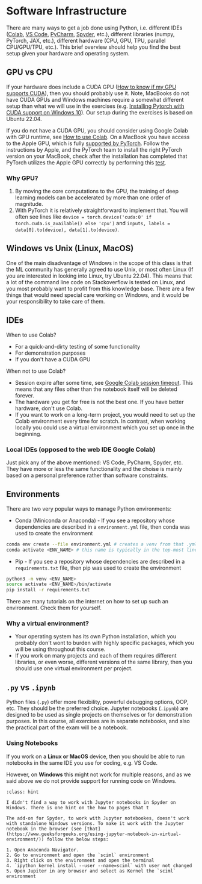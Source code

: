 # Software Infrastructure

There are many ways to get a job done using Python, i.e. different IDEs ([Colab](https://colab.research.google.com/), [VS Code](https://code.visualstudio.com/), [PyCharm](https://www.jetbrains.com/pycharm/), [Spyder](https://www.spyder-ide.org/), etc.), different libraries (numpy, PyTorch, JAX, etc.), different hardware (CPU, GPU, TPU, parallel CPU/GPU/TPU, etc.). This brief overview should help you find the best setup given your hardware and operating system.

## GPU vs CPU

If your hardware does include a CUDA GPU ([How to know if my GPU supports CUDA](https://askubuntu.com/questions/633176/how-to-know-if-my-gpu-supports-cuda)), then you should probably use it. Note, MacBooks do not have CUDA GPUs and Windows machines require a somewhat different setup than what we will use in the exercises (e.g. [Installing Pytorch with CUDA support on Windows 10](https://pub.towardsai.net/installing-pytorch-with-cuda-support-on-windows-10-a38b1134535e)). Our setup during the exercises is based on Ubuntu 22.04.

If you do not have a CUDA GPU, you should consider using Google Colab with GPU runtime, see [How to use Colab](https://web.eecs.umich.edu/~justincj/teaching/eecs442/WI2021/colab.html#:~:text=What%20is%20Colab%3F&text=It%20allows%20you%20to%20use,the%20session%20after%2012%20hours). On a MacBook you have access to the Apple GPU, which is fully [supported by PyTorch](https://developer.apple.com/metal/pytorch/). Follow the instructions by Apple, and the PyTorch team  to install the right PyTorch version on your MacBook, check after the installation has completed that PyTorch utilizes the Apple GPU correctly by performing this [test](https://pytorch.org/docs/master/notes/mps.html).

### Why GPU?

1. By moving the core computations to the GPU, the training of deep learning models can be accelerated by more than one order of magnitude.
2. With PyTorch it is relatively straightforward to implement that. You will often see lines like `device = torch.device('cuda:0' if torch.cuda.is_available() else 'cpu')` and `inputs, labels = data[0].to(device), data[1].to(device)`.

## Windows vs Unix (Linux, MacOS)

One of the main disadvantage of Windows in the scope of this class is that the ML community has generally agreed to use Unix, or most often Linux (If you are interested in looking into Linux, try Ubuntu 22.04). This means that a lot of the command line code on Stackoverflow is tested on Linux, and you most probably want to profit from this knowledge base. There are a few things that would need special care working on Windows, and it would be your responsibility to take care of them.

## IDEs

When to use Colab?

- For a quick-and-dirty testing of some functionality
- For demonstration purposes
- If you don't have a CUDA GPU

When not to use Colab?

- Session expire after some time, see [Google Colab session timeout](https://stackoverflow.com/questions/54057011/google-colab-session-timeout). This means that any files other than the notebook itself will be deleted forever.
- The hardware you get for free is not the best one. If you have better hardware, don't use Colab.
- If you want to work on a long-term project, you would need to set up the Colab environment every time for scratch. In contrast, when working locally you could use a virtual environment which you set up once in the beginning.

### Local IDEs (opposed to the web IDE Google Colab)

Just pick any of the above mentioned: VS Code, PyCharm, Spyder, etc. They have more or less the same functionality and the choise is mainly based on a personal preference rather than software constraints.

## Environments

There are two very popular ways to manage Python environments:

- Conda (Miniconda or Anaconda) - If you see a repository whose dependencies are described in a `environment.yml` file, then conda was used to create the environment

```bash
conda env create --file environment.yml # creates a venv from that .yml file
conda activate <ENV_NAME> # this name is typically in the top-most line of the .yml file
```

- Pip - If you see a repository whose dependencies are described in a `requirements.txt` file, then pip was used to create the environment

```bash
python3 -m venv <ENV_NAME>
source activate <ENV_NAME>/bin/activate
pip install -r requirements.txt
```

There are many tutorials on the internet on how to set up such an environment. Check them for yourself.

### Why a virtual environment?

- Your operating system has its own Python installation, which you probably don't wont to burden with highly specific packages, which you will be using throughout this course.
- If you work on many projects and each of them requires different libraries, or even worse, different versions of the same library, then you should use one virtual environment per project.

## `.py` vs `.ipynb`

Python files (`.py`) offer more flexibility, powerful debugging options, OOP, etc. They should be the preferred choice. Jupyter notebooks (`.ipynb`) are designed to be used as single projects on themselves or for demonstration purposes. In this course, all exercises are in separate notebooks, and also the practical part of the exam will be a notebook.

### Using Notebooks

If you work on a **Linux or MacOS** device, then you should be able to run notebooks in the same IDE you use for coding, e.g. VS Code.

However, on **Windows** this might not work for multiple reasons, and as we said above we do not provide support for running code on Windows.

```{admonition} Notebooks on Windows
:class: hint

I didn't find a way to work with Jupyter notebooks in Spyder on Windows. There is one hint on the how to pages that t

The add-on for Spyder, to work with Jupyter notebookes, doesn't work with standalone Windows versions. To make it work with the Jupyter notebook in the browser (see [that](https://www.geeksforgeeks.org/using-jupyter-notebook-in-virtual-environment/)) follow the below steps:

1. Open Anaconda Navigator.
2. Go to environment and open the `sciml` environment
3. Right click on the environment and open the terminal
4. `ipython kernel install --user --name=sciml` with user not changed
5. Open Jupiter in any browser and select as Kernel the `sciml` environment
```
